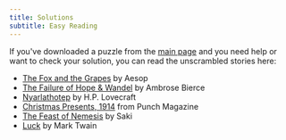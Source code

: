 ```yaml
---
title: Solutions
subtitle: Easy Reading
---
```

If you've downloaded a puzzle from the [main page] and you need help or want to
check your solution, you can read the unscrambled stories here:

* [The Fox and the Grapes] by Aesop
* [The Failure of Hope & Wandel] by Ambrose Bierce
* [Nyarlathotep] by H.P. Lovecraft
* [Christmas Presents, 1914] from Punch Magazine
* [The Feast of Nemesis] by Saki
* [Luck] by Mark Twain

[main page]: ..
[Christmas Presents, 1914]: christmas-presents
[The Failure of Hope & Wandel]: failure-of-hope-and-wandel
[The Feast of Nemesis]: feast-of-nemesis
[The Fox and the Grapes]: fox-and-grapes
[Luck]: luck
[Nyarlathotep]: nyarlathotep
